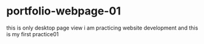 # portfolio-webpage-01
this is only desktop page view  i am practicing website development  and this is my first practice01
